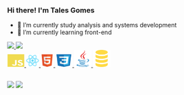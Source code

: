 ### Hi there! I'm Tales Gomes

- 🔭 I’m currently study analysis and systems development
- 🌱 I’m currently learning front-end

<div>
  <a href="https://github.com/talessgomes"/>
  <img height="160em" src="https://github-readme-stats.vercel.app/api?username=talessgomes&show_icons=true&theme=dark&include_all_commits=true&count_private=true"/>
  <img height="160em" src="https://github-readme-stats.vercel.app/api/top-langs/?username=talessgomes&layout=compact&langs_count=7&theme=dark"/>
</div>
<div>
  <img aling="center" alt="Tales-Js" height="30" width="40" src="https://raw.githubusercontent.com/devicons/devicon/master/icons/javascript/javascript-plain.svg"/>
  <img aling="center" alt="Tales-React" height="30" widht="40" src="https://raw.githubusercontent.com/devicons/devicon/master/icons/react/react-original.svg"/>
  <img aling="center" alt="Tales-HTML" height="30" widht="40" src="https://raw.githubusercontent.com/devicons/devicon/master/icons/html5/html5-original.svg"/>
  <img aling="center" alt="Tales-CSS" height="30" width="40" src="https://raw.githubusercontent.com/devicons/devicon/master/icons/css3/css3-original.svg"/>
  <img aling="center" alt="Tales-Java" height="40" width="40" src="https://raw.githubusercontent.com/devicons/devicon/master/icons/java/java-original.svg"/>
  <img aling="center" alt="Tales-Sql" height="40" width="40" src="https://raw.githubusercontent.com/devicons/devicon/master/icons/sql/sql-original.svg"/>
</div>

##

<div>
  <a href = "mailto:tales.gomes_sl@hotmail.com"><img src="https://img.shields.io/badge/-Outlook-%23333?style=for-the-badge&logo=outlook&logoColor=white" target="_blank"></a>
  <a href="https://www.linkedin.com/in/talessgomes/" target="_blank"><img src="https://img.shields.io/badge/-LinkedIn-%230077B5?style=for-the-badge&logo=linkedin&logoColor=white" target="_blank"></a>
</div>
